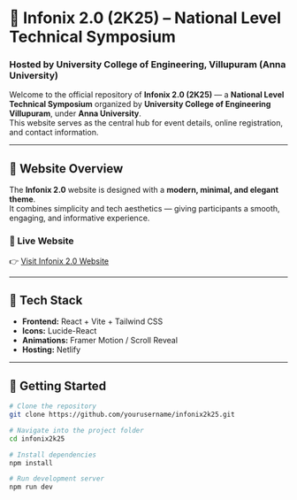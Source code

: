 # 🌟 Infonix 2.0 (2K25) – National Level Technical Symposium  
### Hosted by University College of Engineering, Villupuram (Anna University)

Welcome to the official repository of **Infonix 2.0 (2K25)** — a **National Level Technical Symposium** organized by **University College of Engineering Villupuram**, under **Anna University**.  
This website serves as the central hub for event details, online registration, and contact information.

---

## 🎯 Website Overview

The **Infonix 2.0** website is designed with a **modern, minimal, and elegant theme**.  
It combines simplicity and tech aesthetics — giving participants a smooth, engaging, and informative experience.

### 🔗 Live Website  
👉 [Visit Infonix 2.0 Website](https://infonix2k25.netlify.app/)


---

## 🧰 Tech Stack

- **Frontend:** React + Vite + Tailwind CSS  
- **Icons:** Lucide-React  
- **Animations:** Framer Motion / Scroll Reveal  
- **Hosting:** Netlify  

---

## 🚀 Getting Started

```bash
# Clone the repository
git clone https://github.com/yourusername/infonix2k25.git

# Navigate into the project folder
cd infonix2k25

# Install dependencies
npm install

# Run development server
npm run dev
